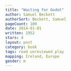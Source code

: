 ```yaml
---
title: "Waiting for Godot"
author: Samuel Beckett
authorSort: Beckett, Samuel
pageCount: 109
date: 2014-01-01
written: 1952
stars: 4
layout: post
category: book
tags: read unreviewed play
mapping: Ireland, Europe
gender: m
---
```

